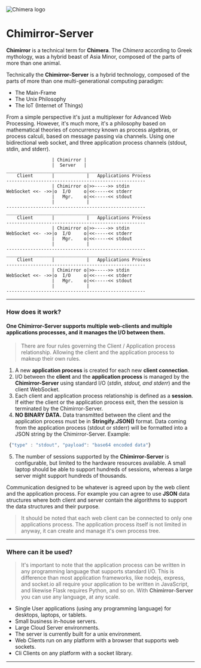 <img  src="http://www.cloud3000.com/img/chimera_sm.png" alt="Chimera logo">


# Chimirror-Server
 **Chimirror** is a technical term for **Chimera**. The *Chimera* according to Greek mythology, was a hybrid beast of Asia Minor, composed of the parts of more than one animal.

Technically the **Chimirror-Server** is a hybrid technology, composed of the parts of more than one multi-generational computing paradigm:
  
  - The Main-Frame
  - The Unix Philosophy
  - The IoT (Internet of Things)

From a simple perspective it's just a multiplexer for Advanced Web Processing. However, it's much more, it's a philosophy based on mathematical theories of concurrency known as process algebras, or process calculi, based on message passing via channels. Using one bidirectional web socket, and three application process channels (stdout, stdin, and stderr).

~~~
                 | Chimirror |
                 |  Server   |
___________________________________________________
    Client       |            |   Applications Process  
----------------------------------------------------
                 | Chimirror o|>>----->> stdin
WebSocket <<- ->>|o  I/O     o|<<-----<< stderr
                 |   Mgr.    o|<<-----<< stdout
                 |            |
----------------------------------------------------
___________________________________________________
    Client       |            |   Applications Process  
----------------------------------------------------
                 | Chimirror o|>>----->> stdin
WebSocket <<- ->>|o  I/O     o|<<-----<< stderr
                 |   Mgr.    o|<<-----<< stdout
                 |            |
----------------------------------------------------
___________________________________________________
    Client       |            |   Applications Process  
----------------------------------------------------
                 | Chimirror o|>>----->> stdin
WebSocket <<- ->>|o  I/O     o|<<-----<< stderr
                 |   Mgr.    o|<<-----<< stdout
                 |            |
----------------------------------------------------
~~~
  
---
### **How does it work?**

#### One **Chimirror-Server** supports multiple web-clients and multiple applications processes, and it manages the I/O between them. 

> There are four rules governing the Client / Application process relationship. Allowing the client and the application process to makeup their own rules.

  1. A new **application process** is created for each new **client connection**.
  2. I/O between the **client** and the **application process** is managed by the **Chimirror-Server** using standard I/O (*stdin, stdout, and stderr*) and the client WebSocket.
  3. Each client and application process relationship is defined as a **session**. If either the client or the application process exit, then the session is terminated by the Chimirror-Server.
  4. **NO BINARY DATA.** Data transmitted between the client and the application process must be in **Stringify.JSON()** format. Data coming from the application process (stdout or stderr) will be formatted into a JSON string by the Chimirror-Server.   Example:
   ~~~javascript
    {"type" : "stdout", "payload": "base64 encoded data"}
   ~~~

  5. The number of sessions supported by the **Chimirror-Server** is configurable, but limited to the hardware resources available. A small laptop should be able to support hundreds of sessions, whereas a large server might support hundreds of thousands.

Communication designed to be whatever is agreed upon by the web client and the application process. For example you can agree to use **JSON** data structures where both client and server contain the algorithms to support the data structures and their purpose.

>It should be noted that each web client can be connected to only one applications process. The application process itself is not limited in anyway, it can create and manage it's own process tree. 

---
### Where can it be used?
>It's important to note that the application process can be written in any programming language that supports standard I/O. This is difference than most application frameworks, like nodejs, express, and socket.io all require your application to be written in JavaScript, and likewise Flask requires Python, and so on. With **Chimirror-Server** you can use any language, at any scale. 
- Single User applications (using any programming language) for desktops, laptops, or tablets.
- Small business in-house servers.
- Large Cloud Server environments.
- The server is currently built for a unix environment.
- Web Clients run on any platform with a browser that supports web sockets.
- Cli Clients on any platform with a socket library.
  
---

